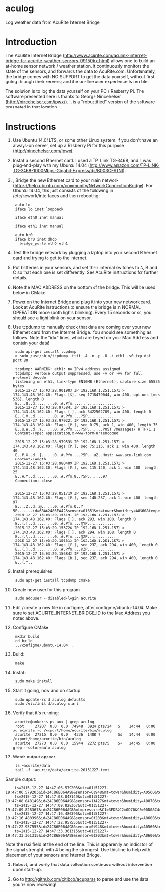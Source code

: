 # aculog
Log weather data from AcuRite Internet Bridge

# Introduction

The AcuRite Internet Bridge (http://www.acurite.com/aculink-internet-bridge-for-acurite-weather-sensors-09150trx.html) allows one to build an at-home sensor network / weather station.  It continuously monitors the state of the sensors, and forwards the data to AcuRite.com.  Unfortunately, the bridge comes with NO SUPPORT to get the data yourself, without first going through their servers; and the on-line user experience is terrible.

The solution is to log the data yourself on your PC / Rasberry Pi. The software presented here is thanks to George Nincehelser (http://nincehelser.com/ipwx/).  It is a "robustified" version of the software presneted in that location.

# Instructions

1. Use Ubuntu 14.04LTS, or some other Linux system.  If you don't have an always-on server, set up a Rasberry Pi for this purpose (http://nincehelser.com/ipwx).

1. Install a second Ethernet card.  I used a TP_Link TG-3468, and it was plug-and-play with my Ubuntu 14.04 (http://www.amazon.com/TP-LINK-TG-3468-1000Mbps-Gigabit-Express/dp/B003CFATNI).

1. , Bridge the new Ethernet card to your main network (https://help.ubuntu.com/community/NetworkConnectionBridge).  For Ubuntu 14.04, this just consists of the following in /etc/nework/interfaces and then rebooting:

        auto lo
        iface lo inet loopback
        
        iface eth0 inet manual
        
        iface eth1 inet manual
        
        auto br0
        iface br0 inet dhcp
          bridge_ports eth0 eth1

1. Test the bridge network by plugging a laptop into your second Ethernet card and trying to get to the Internet.

1. Put batteries in your sensors, and set their internal switches to A, B and C so that each one is set differently.  See AcuRite instructions for further details.

1. Note the MAC ADDRESS on the bottom of the bridge.  This will be used below in CMake.

1. Power on the Internet Bridge and plug it into your new network card.  Look at AcuRite instructions to ensure the bridge is in NORMAL OPERATION mode (both lights blinking).  Every 15 seconds or so, you should see a light blink on your sensor.

1. Use tcpdump to manually check that data are coming over your new Ethernet card from the Internet Bridge.  You should see something as follows.  Note the "id=" lines, which are keyed on your Mac Address and contain your data!

        sudo apt-get install tcpdump
        > sudo /usr/sbin/tcpdump -tttt -A -n -p -U -i eth1 -s0 tcp dst port 80
        
        tcpdump: WARNING: eth1: no IPv4 address assigned
        tcpdump: verbose output suppressed, use -v or -vv for full protocol decode
        listening on eth1, link-type EN10MB (Ethernet), capture size 65535 bytes
        2015-12-27 15:03:28.901903 IP 192.168.1.251.1571 > 174.143.48.162.80: Flags [S], seq 1718479044, win 400, options [mss 536], length 0
        E..,.U..d.........0..#.Pfm......`.............
        2015-12-27 15:03:28.975841 IP 192.168.1.251.1571 > 174.143.48.162.80: Flags [.], ack 3422502709, win 400, length 0
        E..(.V..d.........0..#.Pfm....?5P.............
        2015-12-27 15:03:28.979221 IP 192.168.1.251.1571 > 174.143.48.162.80: Flags [P.], seq 0:75, ack 1, win 400, length 75
        E..s.W..d..Y......0..#.Pfm....?5P.......POST /messages/ HTTP/1.1
        Content-Type: application/x-www-form-urlencoded
        
        2015-12-27 15:03:28.979535 IP 192.168.1.251.1571 > 174.143.48.162.80: Flags [P.], seq 75:115, ack 1, win 400, length 40
        E..P.X..d..{......0..#.Pfm....?5P...uZ..Host: www.acu-link.com
        Content-Length: 
        2015-12-27 15:03:28.980409 IP 192.168.1.251.1571 > 174.143.48.162.80: Flags [P.], seq 115:140, ack 1, win 400, length 25
        E..A.Y..d.........0..#.Pfm.8..?5P.......97
        Connection: close
        
        
        2015-12-27 15:03:29.051719 IP 192.168.1.251.1571 > 174.143.48.162.80: Flags [P.], seq 140:237, ack 1, win 400, length 97
        E....Z..d..@......0..#.Pfm.Q..?5P....-..id=6BA62486EA42&sensor=01651&mt=tower&humidity=A0560&temperature=A021300000&battery=normal&rssi=3
        2015-12-27 15:03:29.153191 IP 192.168.1.251.1571 > 174.143.48.162.80: Flags [.], ack 293, win 108, length 0
        E..(.[..d.........0..#.Pfm....@YP..l..........
        2015-12-27 15:03:29.153726 IP 192.168.1.251.1571 > 174.143.48.162.80: Flags [.], ack 294, win 108, length 0
        E..(.\..d.........0..#.Pfm....@ZP..l..........
        2015-12-27 15:03:29.156313 IP 192.168.1.251.1571 > 174.143.48.162.80: Flags [F.], seq 237, ack 294, win 400, length 0
        E..(.]..d.........0..#.Pfm....@ZP.............
        2015-12-27 15:03:29.156842 IP 192.168.1.251.1571 > 174.143.48.162.80: Flags [R.], seq 237, ack 294, win 400, length 0
        E..(.^..

1. Install prerequisites

        sudo apt-get install tcpdump cmake

1. Create new user for this program

        sudo adduser --disabled-login acurite

1. Edit / create a new file in configme, after configme/ubuntu-14.04.  Make sure to set ACURITE_INTERNET_BRIDGE_ID to the Mac Address you noted above.

1. Configure CMake

        mkdir build
        cd build
        ../configme/ubuntu-14.04 ..
        
1. Build:

        make

1. Install:

        sudo make install

1. Start it going, now and on startup

        sudo update-rc.d aculog defaults
        sudo /etc/init.d/aculog start

1. Verify that it's running:

        acurite@anke:~$ ps aux | grep aculog
        root     27207  0.0  0.0  74948  3924 pts/24   S    14:44   0:00 su acurite -c /export/home/acurite/bin/aculog
        acurite  27215  0.0  0.0   4336  1408 ?        Ss   14:44   0:00 /export/home/acurite/bin/aculog
        acurite  27273  0.0  0.0  15944  2272 pts/5    S+   14:45   0:00 grep --color=auto aculog

1. Watch output appear

        ls ~acurite/data
        tail -f ~acurite/data/acurite-20151227.text

 Sample output:

        ts=2015-12-27 14:47:06.579203&utc=01151227-19:47:06.579203&id=24C86E064A98&sensor=01948&mt=tower&humidity=A0560&temperature=A021200000&battery=normal&rssi=3
        ts=2015-12-27 14:47:08.048149&utc=01151227-19:47:08.048149&id=24C86E064A98&sensor=13427&mt=tower&humidity=A0870&temperature=A014300000&battery=normal&rssi=1
        ts=2015-12-27 14:47:09.828367&utc=01151227-19:47:09.828367&id=24C86E064A98&mt=pressure&C1=3FDB&C2=0D70&C3=00D0&C4=01B5&C5=81C4&C6=1873&C7=09C4&A=07&B=19&C=06&D=0B&PR=A8CA&TR=8621
        ts=2015-12-27 14:47:16.480396&utc=01151227-19:47:16.480396&id=24C86E064A98&sensor=03203&mt=tower&humidity=A0600&temperature=A019100000&battery=normal&rssi=3
        ts=2015-12-27 14:47:22.957555&utc=01151227-19:47:22.957555&id=24C86E064A98&sensor=01948&mt=tower&humidity=A0560&temperature=A021200000&battery=normal&rssi=3
        ts=2015-12-27 14:47:33.361315&utc=01151227-19:47:33.361315&id=24C86E064A98&sensor=03203&mt=tower&humidity=A0600&temperature=A019100000&battery=normal&rssi=3

 Note the rssi field at the end of the line.  This is apparently an indicator of the signal strenght, with 4 being the strongest.  Use this line to help with placement of your sensors and Internet Bridge.

1. Reboot, and verify that data collection continues without intervention upon start-up.

1. Go to http://github.com/citibob/acuparse to parse and use the  data you're now receiving!
